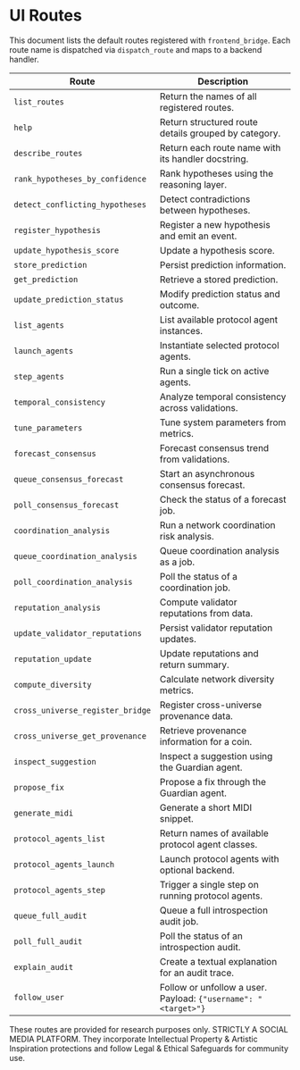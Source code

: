 # UI Routes

This document lists the default routes registered with `frontend_bridge`.
Each route name is dispatched via `dispatch_route` and maps to a
backend handler.

| Route | Description |
|-------|-------------|
|`list_routes`|Return the names of all registered routes.|
|`help`|Return structured route details grouped by category.|
|`describe_routes`|Return each route name with its handler docstring.|
|`rank_hypotheses_by_confidence`|Rank hypotheses using the reasoning layer.|
|`detect_conflicting_hypotheses`|Detect contradictions between hypotheses.|
|`register_hypothesis`|Register a new hypothesis and emit an event.|
|`update_hypothesis_score`|Update a hypothesis score.|
|`store_prediction`|Persist prediction information.|
|`get_prediction`|Retrieve a stored prediction.|
|`update_prediction_status`|Modify prediction status and outcome.|
|`list_agents`|List available protocol agent instances.|
|`launch_agents`|Instantiate selected protocol agents.|
|`step_agents`|Run a single tick on active agents.|
|`temporal_consistency`|Analyze temporal consistency across validations.|
|`tune_parameters`|Tune system parameters from metrics.|
|`forecast_consensus`|Forecast consensus trend from validations.|
|`queue_consensus_forecast`|Start an asynchronous consensus forecast.|
|`poll_consensus_forecast`|Check the status of a forecast job.|
|`coordination_analysis`|Run a network coordination risk analysis.|
|`queue_coordination_analysis`|Queue coordination analysis as a job.|
|`poll_coordination_analysis`|Poll the status of a coordination job.|
|`reputation_analysis`|Compute validator reputations from data.|
|`update_validator_reputations`|Persist validator reputation updates.|
|`reputation_update`|Update reputations and return summary.|
|`compute_diversity`|Calculate network diversity metrics.|
|`cross_universe_register_bridge`|Register cross-universe provenance data.|
|`cross_universe_get_provenance`|Retrieve provenance information for a coin.|
|`inspect_suggestion`|Inspect a suggestion using the Guardian agent.|
|`propose_fix`|Propose a fix through the Guardian agent.|
|`generate_midi`|Generate a short MIDI snippet.|
|`protocol_agents_list`|Return names of available protocol agent classes.|
|`protocol_agents_launch`|Launch protocol agents with optional backend.|
|`protocol_agents_step`|Trigger a single step on running protocol agents.|
|`queue_full_audit`|Queue a full introspection audit job.|
|`poll_full_audit`|Poll the status of an introspection audit.|
|`explain_audit`|Create a textual explanation for an audit trace.|
|`follow_user`|Follow or unfollow a user. Payload: `{"username": "<target>"}`|

These routes are provided for research purposes only. STRICTLY A SOCIAL MEDIA PLATFORM.
They incorporate Intellectual Property & Artistic Inspiration protections
and follow Legal & Ethical Safeguards for community use.
